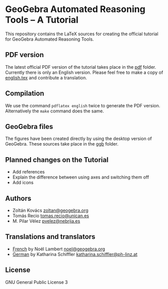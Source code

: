 # GeoGebra Automated Reasoning Tools – A Tutorial

This repository contains the LaTeX sources for creating the official tutorial for GeoGebra Automated Reasoning Tools.

## PDF version

The latest official PDF version of the tutorial takes place in the [pdf](pdf) folder. Currently there is only an English version.
Please feel free to make a copy of [english.tex](english.tex) and contribute a translation.

## Compilation

We use the command `pdflatex english` twice to generate the PDF version. Alternatively the `make` command does
the same.

## GeoGebra files

The figures have been created directly by using the desktop version of GeoGebra. These sources take place in the [ggb](ggb) folder.

## Planned changes on the Tutorial
* Add references
* Explain the difference between using axes and switching them off
* Add icons

## Authors
* Zoltán Kovács <zoltan@geogebra.org>
* Tomás Recio <tomas.recio@unican.es>
* M. Pilar Vélez <pvelez@nebrija.es>

## Translations and translators
* [French](pdf/francais.pdf) by Noël Lambert <noel@geogebra.org>
* [German](pdf/deutsch.pdf) by Katharina Schiffler <katharina.schiffler@ph-linz.at>

## License
GNU General Public License 3
